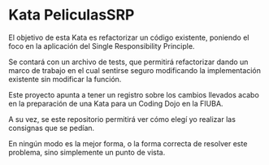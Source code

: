 ﻿# Kata PeliculasSRP

El objetivo de esta Kata es refactorizar un código existente, poniendo
el foco en la aplicación del Single Responsibility Principle.

Se contará con un archivo de tests, que permitirá refactorizar dando un
marco de trabajo en el cual sentirse seguro modificando la implementación
existente sin modificar la función.

Este proyecto apunta a tener un registro sobre los cambios llevados acabo
en la preparación de una Kata para un Coding Dojo en la FIUBA.

A su vez, se este repositorio permitirá ver cómo elegí yo realizar
las consignas que se pedían.

En ningún modo es la mejor forma, o la forma correcta de resolver este
problema, sino simplemente un punto de vista.
